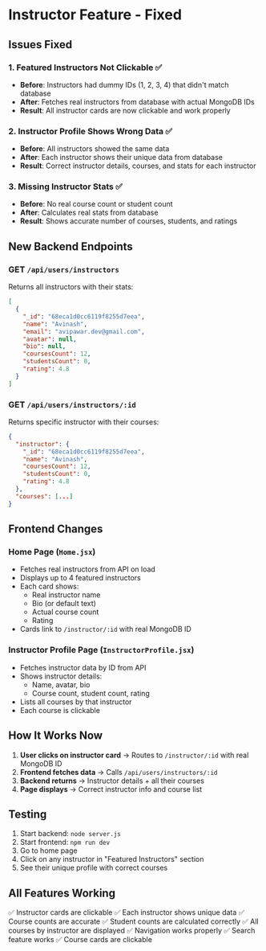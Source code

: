 # Instructor Feature - Fixed

## Issues Fixed

### 1. **Featured Instructors Not Clickable** ✅
- **Before**: Instructors had dummy IDs (1, 2, 3, 4) that didn't match database
- **After**: Fetches real instructors from database with actual MongoDB IDs
- **Result**: All instructor cards are now clickable and work properly

### 2. **Instructor Profile Shows Wrong Data** ✅
- **Before**: All instructors showed the same data
- **After**: Each instructor shows their unique data from database
- **Result**: Correct instructor details, courses, and stats for each instructor

### 3. **Missing Instructor Stats** ✅
- **Before**: No real course count or student count
- **After**: Calculates real stats from database
- **Result**: Shows accurate number of courses, students, and ratings

## New Backend Endpoints

### GET `/api/users/instructors`
Returns all instructors with their stats:
```json
[
  {
    "_id": "68eca1d0cc6119f8255d7eea",
    "name": "Avinash",
    "email": "avipawar.dev@gmail.com",
    "avatar": null,
    "bio": null,
    "coursesCount": 12,
    "studentsCount": 0,
    "rating": 4.8
  }
]
```

### GET `/api/users/instructors/:id`
Returns specific instructor with their courses:
```json
{
  "instructor": {
    "_id": "68eca1d0cc6119f8255d7eea",
    "name": "Avinash",
    "coursesCount": 12,
    "studentsCount": 0,
    "rating": 4.8
  },
  "courses": [...]
}
```

## Frontend Changes

### Home Page (`Home.jsx`)
- Fetches real instructors from API on load
- Displays up to 4 featured instructors
- Each card shows:
  - Real instructor name
  - Bio (or default text)
  - Actual course count
  - Rating
- Cards link to `/instructor/:id` with real MongoDB ID

### Instructor Profile Page (`InstructorProfile.jsx`)
- Fetches instructor data by ID from API
- Shows instructor details:
  - Name, avatar, bio
  - Course count, student count, rating
- Lists all courses by that instructor
- Each course is clickable

## How It Works Now

1. **User clicks on instructor card** → Routes to `/instructor/:id` with real MongoDB ID
2. **Frontend fetches data** → Calls `/api/users/instructors/:id`
3. **Backend returns** → Instructor details + all their courses
4. **Page displays** → Correct instructor info and course list

## Testing

1. Start backend: `node server.js`
2. Start frontend: `npm run dev`
3. Go to home page
4. Click on any instructor in "Featured Instructors" section
5. See their unique profile with correct courses

## All Features Working

✅ Instructor cards are clickable
✅ Each instructor shows unique data
✅ Course counts are accurate
✅ Student counts are calculated correctly
✅ All courses by instructor are displayed
✅ Navigation works properly
✅ Search feature works
✅ Course cards are clickable
